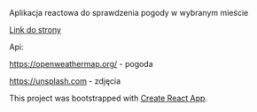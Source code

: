 Aplikacja reactowa do sprawdzenia pogody w wybranym mieście


[Link do strony](https://libera13.github.io/Weather-app/)

Api: 

https://openweathermap.org/ - pogoda


https://unsplash.com - zdjęcia

This project was bootstrapped with [Create React App](https://github.com/facebook/create-react-app).
